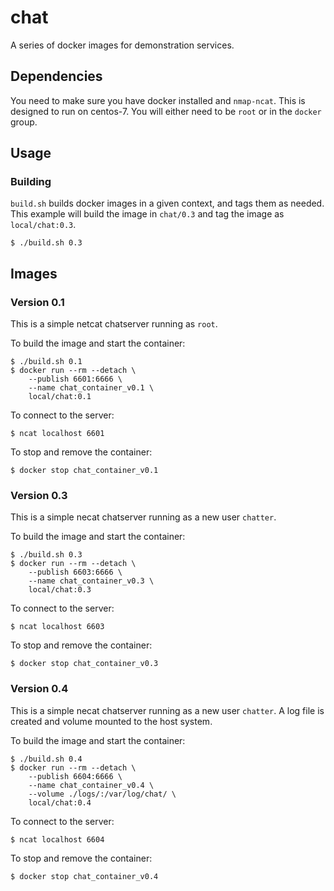 # chat

A series of docker images for demonstration services.

## Dependencies

You need to make sure you have docker installed and `nmap-ncat`. This is
designed to run on centos-7. You will either need to be `root` or in the
`docker` group.

## Usage

### Building

`build.sh` builds docker images in a given context, and tags them as
needed.  This example will build the image in `chat/0.3` and tag the image
as `local/chat:0.3`.

    $ ./build.sh 0.3

## Images

### Version 0.1

This is a simple netcat chatserver running as `root`.

To build the image and start the container:

    $ ./build.sh 0.1
    $ docker run --rm --detach \
        --publish 6601:6666 \
        --name chat_container_v0.1 \
        local/chat:0.1

To connect to the server:

    $ ncat localhost 6601

To stop and remove the container:

    $ docker stop chat_container_v0.1

### Version 0.3

This is a simple necat chatserver running as a new user `chatter`.

To build the image and start the container:

    $ ./build.sh 0.3
    $ docker run --rm --detach \
        --publish 6603:6666 \
        --name chat_container_v0.3 \
        local/chat:0.3

To connect to the server:

    $ ncat localhost 6603

To stop and remove the container:

    $ docker stop chat_container_v0.3

### Version 0.4

This is a simple necat chatserver running as a new user `chatter`. A log file
is created and volume mounted to the host system.

To build the image and start the container:

    $ ./build.sh 0.4
    $ docker run --rm --detach \
        --publish 6604:6666 \
        --name chat_container_v0.4 \
        --volume ./logs/:/var/log/chat/ \
        local/chat:0.4

To connect to the server:

    $ ncat localhost 6604

To stop and remove the container:

    $ docker stop chat_container_v0.4

